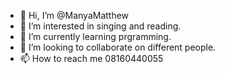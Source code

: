 - 👋 Hi, I’m @ManyaMatthew
- 👀 I’m interested in singing and reading.
- 🌱 I’m currently learning prgramming.
- 💞️ I’m looking to collaborate on different people.
- 📫 How to reach me 08160440055

<!---
ManyaMatthew/ManyaMatthew is a ✨ special ✨ repository because its `README.md` (this file) appears on your GitHub profile.
You can click the Preview link to take a look at your changes.
--->

